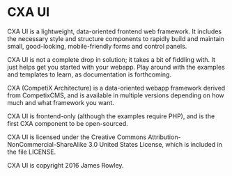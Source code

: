 CXA UI
======
CXA UI is a lightweight, data-oriented frontend web framework. It includes the necessary style and structure components to rapidly build and maintain small, good-looking, mobile-friendly forms and control panels.

CXA UI is not a complete drop in solution; it takes a bit of fiddling with. It just helps get you started with your webapp. Play around with the examples and templates to learn, as documentation is forthcoming.

CXA (CompetiX Architecture) is a data-oriented webapp framework derived from CompetixCMS, and is available in multiple versions depending on how much and what framework you want.

CXA UI is frontend-only (although the examples require PHP), and is the first CXA component to be open-sourced.

CXA UI is licensed under the Creative Commons Attribution-NonCommercial-ShareAlike 3.0 United States License, which is included in the file LICENSE.

CXA UI is copyright 2016 James Rowley.